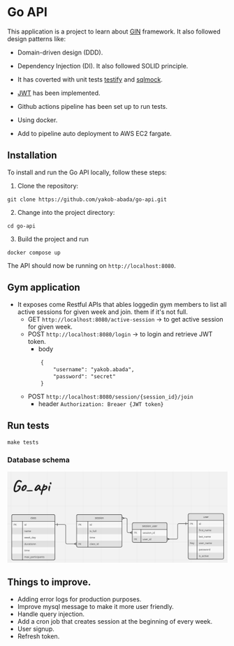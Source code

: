 # Go API

This application is a project to learn about [GIN](https://gin-gonic.com/) framework. It also followed design patterns like:
- Domain-driven design (DDD).
- Dependency Injection (DI).
It also followed SOLID principle.

- It has coverted with unit tests [testify](https://github.com/stretchr/testify) and [sqlmock](https://pkg.go.dev/github.com/data-dog/go-sqlmock).
- [JWT](https://github.com/golang-jwt/jwt) has been implemented.
- Github actions pipeline has been set up to run tests.
- Using docker.
- Add to pipeline auto deployment to AWS EC2 fargate.

## Installation

To install and run the Go API locally, follow these steps:

1. Clone the repository:

```shell
git clone https://github.com/yakob-abada/go-api.git
```

2. Change into the project directory:

```shell
cd go-api
```

3. Build the project and run

```shell
docker compose up
```

The API should now be running on `http://localhost:8080`.

## Gym application
- It exposes come Restful APIs that ables loggedin gym members to list all active sessions for given week and join. them if it's not full.
    - GET `http://localhost:8080/active-session` -> to get active session for given week.
    - POST `http://localhost:8080/login` -> to login and retrieve JWT token.
        - body 
        ```
            {
                "username": "yakob.abada",
                "password": "secret"
            }
        ```
    - POST `http://localhost:8080/session/{session_id}/join`
        - header ```Authorization: Breaer {JWT token} ```

## Run tests

```shell
make tests
```

### Database schema
![plot](https://github.com/yakob-abada/go-api/blob/main/db_shema.png)

## Things to improve.
- Adding error logs for production purposes.
- Improve mysql message to make it more user friendly.
- Handle query injection.
- Add a cron job that creates session at the beginning of every week.
- User signup.
- Refresh token.